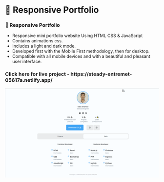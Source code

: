 # 💼 Responsive Portfolio
### 💼 Responsive Portfolio

- Responsive mini portfolio website Using HTML CSS & JavaScript
- Contains animations css.
- Includes a light and dark mode.
- Developed first with the Mobile First methodology, then for desktop.
- Compatible with all mobile devices and with a beautiful and pleasant user interface.

<h3>Click here for live project - https://steady-entremet-05617a.netlify.app/</h3>

![image](./preview.png)
